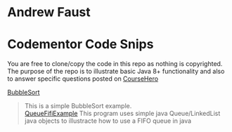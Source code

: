 # Andrew Faust
# Codementor Code Snips

You are free to clone/copy the code in this repo as nothing is copyrighted.  The purpose of the repo is to illustrate basic Java 8+ functionality and also
to answer specific questions posted on [CourseHero](https://www.coursehero.com)

[BubbleSort](./src/com/homework/BubbleSort.java)
> This is a simple BubbleSort example.  
[QueueFifiExample](./src/com/homework/QueueFifoSample.java)
> This program uses simple java Queue/LinkedList java objects to illustracte
> how to use a </b>FIFO</b> queue in java




